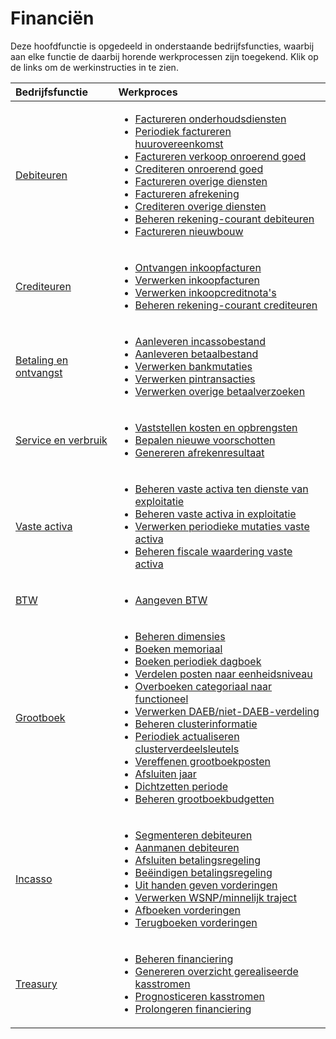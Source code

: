 # Financiën

Deze hoofdfunctie is opgedeeld in onderstaande bedrijfsfuncties, waarbij aan elke functie de daarbij horende werkprocessen zijn toegekend. Klik op de links om de werkinstructies in te zien.

Bedrijfsfunctie | Werkproces
:--- | :---
[Debiteuren](debiteuren/) | <ul><li>[Factureren onderhoudsdiensten](debiteuren/factureren-onderhoudsdiensten/)</li><li>[Periodiek factureren huurovereenkomst](debiteuren/periodiek-factureren-huurovereenkomst/)</li><li>[Factureren verkoop onroerend goed](debiteuren/factureren-verkoop-onroerend-goed/)</li><li>[Crediteren onroerend goed](debiteuren/crediteren-onroerend-goed/)</li><li>[Factureren overige diensten](debiteuren/factureren-overige-diensten/)</li><li>[Factureren afrekening](debiteuren/factureren-afrekening/)</li><li>[Crediteren overige diensten](debiteuren/crediteren-overige-diensten/)</li><li>[Beheren rekening-courant debiteuren](debiteuren/beheren-rekening-courant-debiteuren/)</li><li>[Factureren nieuwbouw](debiteuren/factureren-nieuwbouw/)</li></ul>
[Crediteuren](crediteuren/) | <ul><li>[Ontvangen inkoopfacturen](crediteuren/ontvangen-inkoopfacturen/)</li><li>[Verwerken inkoopfacturen](crediteuren/verwerken-inkoopfacturen/)</li><li>[Verwerken inkoopcreditnota's](crediteuren/verwerken-inkoopcreditnotas/)</li><li>[Beheren rekening-courant crediteuren](crediteuren/beheren-rekening-courant-crediteuren/)</li></ul>
[Betaling en ontvangst](betalen-en-ontvangen/) | <ul><li>[Aanleveren incassobestand](betalen-en-ontvangen/aanleveren-incassobestand/)</li><li>[Aanleveren betaalbestand](betalen-en-ontvangen/aanleveren-betaalbestand/)</li><li>[Verwerken bankmutaties](betalen-en-ontvangen/verwerken-bankmutaties/)</li><li>[Verwerken pintransacties](betalen-en-ontvangen/verwerken-pintransacties/)</li><li>[Verwerken overige betaalverzoeken](betalen-en-ontvangen/verwerken-overige-betaalverzoeken/)</li></ul>
[Service en verbruik](service-en-verbruik/) | <ul><li>[Vaststellen kosten en opbrengsten](service-en-verbruik/vaststellen-kosten-en-opbrengsten/)</li><li>[Bepalen nieuwe voorschotten](service-en-verbruik/bepalen-nieuwe-voorschotten/)</li><li>[Genereren afrekenresultaat](service-en-verbruik/genereren-afrekenresultaat/)</li></ul>
[Vaste activa](vaste-activa/) | <ul><li>[Beheren vaste activa ten dienste van exploitatie](vaste-activa/beheren-vaste-activa-ten-dienste-van-exploitatie/)</li><li>[Beheren vaste activa in exploitatie](vaste-activa/beheren-vaste-activa-in-exploitatie/)</li><li>[Verwerken periodieke mutaties vaste activa](vaste-activa/verwerken-periodieke-mutaties-vaste-activa/)</li><li>[Beheren fiscale waardering vaste activa](vaste-activa/beheren-fiscale-waardering-vaste-activa/)</li></ul>
[BTW](btw/) | <ul><li>[Aangeven BTW](btw/aangeven-btw/)</li></ul>
[Grootboek](grootboek/) | <ul><li>[Beheren dimensies](grootboek/beheren-dimensies/)</li><li>[Boeken memoriaal](grootboek/boeken-memoriaal/)</li><li>[Boeken periodiek dagboek](grootboek/boeken-periodiek-dagboek/)</li><li>[Verdelen posten naar eenheidsniveau](grootboek/verdelen-posten-naar-eenheidsniveau/)</li><li>[Overboeken categoriaal naar functioneel](grootboek/overboeken-categoriaal-naar-functioneel/)</li><li>[Verwerken DAEB/niet-DAEB-verdeling](grootboek/Verwerken-daeb-niet-daeb-verdeling/)</li><li>[Beheren clusterinformatie](grootboek/beheren-clusterinformatie/)</li><li>[Periodiek actualiseren clusterverdeelsleutels](grootboek/periodiek-actualiseren-clusterverdeelsleutels/)</li><li>[Vereffenen grootboekposten](grootboek/vereffenen-grootboekposten/)</li><li>[Afsluiten jaar](grootboek/afsluiten-jaar/)</li><li>[Dichtzetten periode](grootboek/dichtzetten-periode/)</li><li>[Beheren grootboekbudgetten](grootboek/beheren-grootboekbudgetten/)</li></ul>
[Incasso](incasso/) | <ul><li>[Segmenteren debiteuren](incasso/segmenteren-debiteuren/)</li><li>[Aanmanen debiteuren](incasso/aanmanen-debiteuren/)</li><li>[Afsluiten betalingsregeling](incasso/afsluiten-betalingsregeling/)</li><li>[Beëindigen betalingsregeling](incasso/beëindigen-betalingsregeling/)</li><li>[Uit handen geven vorderingen](incasso/uit-handen-geven-vorderingen/)</li><li>[Verwerken WSNP/minnelijk traject](incasso/verwerken-wsnp-minnelijk-traject/)</li><li>[Afboeken vorderingen](incasso/afboeken-vorderingen/)</li><li>[Terugboeken vorderingen](incasso/terugboeken-vorderingen/)</li></ul>
[Treasury](treasury/) | <ul><li>[Beheren financiering](treasury/beheren-financiering/)</li><li>[Genereren overzicht gerealiseerde kasstromen](treasury/genereren-overzicht-gerealiseerde-kasstromen/)</li><li>[Prognosticeren kasstromen](treasury/prognosticeren-kasstromen/)</li><li>[Prolongeren financiering](treasury/prolongeren-financiering/)</li></ul>
